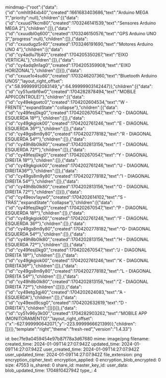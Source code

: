mindmap-{"root":{"data":{"id":"cmhllt94xb40","created":1661683403686,"text":"Arduino MEGA 1","priority":null},"children":[{"data":{"id":"cxuud7fkcm80","created":1703246141539,"text":"Sensores Arduino MEGA 2"},"children":[]},{"data":{"id":"cxuudbl0q600","created":1703246150576,"text":"GPS Arduino UNO 3","progress":null},"children":[]},{"data":{"id":"cxuudugz5r40","created":1703246191690,"text":"Motores Arduino UNO 4"},"children":[{"data":{"id":"cy4adlu79j40","created":1704205350267,"text":"EIXO VERTICAL"},"children":[]},{"data":{"id":"cy4adq9n1ag0","created":1704205359908,"text":"EIXO HORIZONAL"},"children":[]}]},{"data":{"id":"cxuue1o4su80","created":1703246207360,"text":"Bluetooth Arduino UNO5","layout_right_offset":{"x":58.99999912083149,"y":64.99999903142447}},"children":[{"data":{"id":"cy51uxtbf6w0","created":1704282878494,"text":"MOBILE APP(CONTROLE)"},"children":[{"data":{"id":"cy49ekgsetc0","created":1704202604534,"text":"W - FRENTE","expandState":"collapse"},"children":[{"data":{"id":"cy49fesj0kg0","created":1704202670547,"text":"Q - DIAGONAL ESQUERDA 18º"},"children":[]},{"data":{"id":"cy49gkgiok00","created":1704202761246,"text":"E - DIAGONAL ESQUERDA 36º"},"children":[]},{"data":{"id":"cy49gs8m9y80","created":1704202778182,"text":"R - DIAGONAL ESQUERDA 54º"},"children":[]},{"data":{"id":"cy49h8b0lk80","created":1704202813156,"text":"T - DIAGONAL ESQUERDA 72º"},"children":[]},{"data":{"id":"cy49fesj0kg0","created":1704202670547,"text":"Y - DIAGONAL DIREITA 18º"},"children":[]},{"data":{"id":"cy49gkgiok00","created":1704202761246,"text":"U - DIAGONAL DIREITA36º"},"children":[]},{"data":{"id":"cy49gs8m9y80","created":1704202778182,"text":"I - DIAGONAL DIREITA 54º"},"children":[]},{"data":{"id":"cy49h8b0lk80","created":1704202813156,"text":"O - DIAGONAL DIREITA 72º"},"children":[]}]},{"data":{"id":"cy49eov1ayw0","created":1704202614102,"text":"S - TRÁS","expandState":"collapse"},"children":[{"data":{"id":"cy49fesj0kg0","created":1704202670547,"text":"P - DIAGONAL ESQUERDA 18º"},"children":[]},{"data":{"id":"cy49gkgiok00","created":1704202761246,"text":"F - DIAGONAL ESQUERDA 36º"},"children":[]},{"data":{"id":"cy49gs8m9y80","created":1704202778182,"text":"G- DIAGONAL ESQUERDA 54º"},"children":[]},{"data":{"id":"cy49h8b0lk80","created":1704202813156,"text":"H - DIAGONAL ESQUERDA 72º"},"children":[]},{"data":{"id":"cy49fesj0kg0","created":1704202670547,"text":"J - DIAGONAL DIREITA 18º"},"children":[]},{"data":{"id":"cy49gkgiok00","created":1704202761246,"text":"K - DIAGONAL DIREITA36º"},"children":[]},{"data":{"id":"cy49gs8m9y80","created":1704202778182,"text":"L - DIAGONAL DIREITA 54º"},"children":[]},{"data":{"id":"cy49h8b0lk80","created":1704202813156,"text":"Z - DIAGONAL DIREITA 72º"},"children":[]}]},{"data":{"id":"cy49etg3gj40","created":1704202624083,"text":"A - ESQUERDA"},"children":[]},{"data":{"id":"cy49exd9csg0","created":1704202632619,"text":"D - DIREITA"},"children":[]}]}]},{"data":{"id":"cy51v96y3k00","created":1704282903262,"text":"MOBILE APP (MONITORAMENTO)","layout_right_offset":{"x":-627.999990642071,"y":-223.9999966621399}},"children":[]}]},"template":"right","theme":"fresh-red","version":"1.4.33"}

id: bec7fe9a0459454e97b87f78a3d67680
mime: image/png
filename: 
created_time: 2024-01-09T14:27:07.942Z
updated_time: 2024-01-09T14:27:07.942Z
user_created_time: 2024-01-09T14:27:07.942Z
user_updated_time: 2024-01-09T14:27:07.942Z
file_extension: png
encryption_cipher_text: 
encryption_applied: 0
encryption_blob_encrypted: 0
size: 47553
is_shared: 0
share_id: 
master_key_id: 
user_data: 
blob_updated_time: 1704810427942
type_: 4